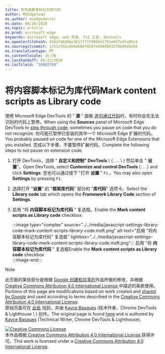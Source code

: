 ```yaml
---
title: 将内容脚本标记为库代码
author: MSEdgeTeam
ms.author: msedgedevrel
ms.date: 08/28/2020
ms.topic: article
ms.prod: microsoft-edge
keywords: microsoft edge, web 开发, f12 工具, devtools
ms.openlocfilehash: 410a74b906e3b1ff7ff98b6d1791e057e4fa89c4
ms.sourcegitcommit: 1251c555c6b4db8ef8187ed94d8832fdb89d03b8
ms.translationtype: MT
ms.contentlocale: zh-CN
ms.lasthandoff: 08/31/2020
ms.locfileid: "10982799"
---
```

<!-- Copyright Kayce Basques 

   Licensed under the Apache License, Version 2.0 (the "License");
   you may not use this file except in compliance with the License.
   You may obtain a copy of the License at

       https://www.apache.org/licenses/LICENSE-2.0

   Unless required by applicable law or agreed to in writing, software
   distributed under the License is distributed on an "AS IS" BASIS,
   WITHOUT WARRANTIES OR CONDITIONS OF ANY KIND, either express or implied.
   See the License for the specific language governing permissions and
   limitations under the License.  -->





# <span data-ttu-id="942c7-103">将内容脚本标记为库代码</span><span class="sxs-lookup"><span data-stu-id="942c7-103">Mark content scripts as Library code</span></span>   



<span data-ttu-id="942c7-104">使用 Microsoft Edge DevTools 的 " **源** " 面板 [逐句通过代码][DevToolsJavascriptStepThroughCode]时，有时你会在无法识别的代码上暂停。</span><span class="sxs-lookup"><span data-stu-id="942c7-104">When using the **Sources** panel of Microsoft Edge DevTools to [step through code][DevToolsJavascriptStepThroughCode], sometimes you pause on code that you do not recognize.</span></span>  <span data-ttu-id="942c7-105">你可能已暂停已安装的其中一个 Microsoft Edge 扩展的代码。</span><span class="sxs-lookup"><span data-stu-id="942c7-105">You probably paused on code for one of the Microsoft Edge Extensions that you installed.</span></span>  <span data-ttu-id="942c7-106">完成以下步骤，不要暂停扩展代码。</span><span class="sxs-lookup"><span data-stu-id="942c7-106">Complete the following steps to not pause on extension code.</span></span>  

1.  <span data-ttu-id="942c7-107">打开 DevTools，选择 " **自定义和控制" DevTools** \ (`...` \ ) 然后单击 " **设置**"。</span><span class="sxs-lookup"><span data-stu-id="942c7-107">Open DevTools, select **Customize and control DevTools** \(`...`\) and click **Settings**.</span></span>  <span data-ttu-id="942c7-108">您也可以通过按下 "打开 **设置** " `F1` 。</span><span class="sxs-lookup"><span data-stu-id="942c7-108">You may also open **Settings** by pressing `F1`.</span></span>  

1.  <span data-ttu-id="942c7-109">选择打开 "**设置**" 的 "**框架库代码**" 部分的 "**库代码**" 选项卡。</span><span class="sxs-lookup"><span data-stu-id="942c7-109">Select the **Library code** tab which opens the **Framework Library Code** section of **Settings**.</span></span>  
1.  <span data-ttu-id="942c7-110">启用 "将 **内容脚本标记为库代码** " 复选框。</span><span class="sxs-lookup"><span data-stu-id="942c7-110">Enable the **Mark content scripts as Library code** checkbox.</span></span>  
    
    :::image type="complex" source="../../media/javascript-settings-library-code-mark-content-scripts-library-code.msft.png" alt-text="启用 "将内容脚本标记为库代码" 复选框" lightbox="../../media/javascript-settings-library-code-mark-content-scripts-library-code.msft.png":::
       <span data-ttu-id="942c7-112">启用 "将 **内容脚本标记为库代码** " 复选框</span><span class="sxs-lookup"><span data-stu-id="942c7-112">Enable the **Mark content scripts as Library code** checkbox</span></span>  
    :::image-end:::  
    
<!--  
## Feedback   


-->  

<!-- links -->  

[DevToolsJavascriptStepThroughCode]: ../index.md#step-4-step-through-the-code "步骤4：逐句通过代码-开始在 Microsoft Edge DevTools 中调试 JavaScriptMicrosoft 文档"  

> [!NOTE]
> <span data-ttu-id="942c7-114">此页面的某些部分是根据 [Google 创建和共享的][GoogleSitePolicies]作品所做的修改，并根据[ Creative Commons Attribution 4.0 International License ][CCA4IL]中描述的条款使用。</span><span class="sxs-lookup"><span data-stu-id="942c7-114">Portions of this page are modifications based on work created and [shared by Google][GoogleSitePolicies] and used according to terms described in the [Creative Commons Attribution 4.0 International License][CCA4IL].</span></span>  
> <span data-ttu-id="942c7-115">原始页面可在 [此处](https://developers.google.com/web/tools/chrome-devtools/javascript/guides/blackbox-chrome-extension-scripts) 找到，并由 [Kayce Basques][KayceBasques] (技术作者、Chrome DevTools & Lighthouse \ ) 创作。</span><span class="sxs-lookup"><span data-stu-id="942c7-115">The original page is found [here](https://developers.google.com/web/tools/chrome-devtools/javascript/guides/blackbox-chrome-extension-scripts) and is authored by [Kayce Basques][KayceBasques] \(Technical Writer, Chrome DevTools & Lighthouse\).</span></span>  

[![Creative Commons License][CCby4Image]][CCA4IL]  
<span data-ttu-id="942c7-117">本作品根据[ Creative Commons Attribution 4.0 International License ][CCA4IL]获得许可。</span><span class="sxs-lookup"><span data-stu-id="942c7-117">This work is licensed under a [Creative Commons Attribution 4.0 International License][CCA4IL].</span></span>  

[CCA4IL]: https://creativecommons.org/licenses/by/4.0  
[CCby4Image]: https://i.creativecommons.org/l/by/4.0/88x31.png  
[GoogleSitePolicies]: https://developers.google.com/terms/site-policies  
[KayceBasques]: https://developers.google.com/web/resources/contributors/kaycebasques  

